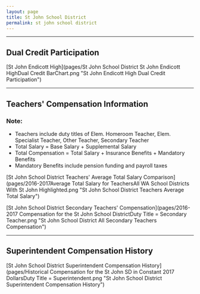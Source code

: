 ```yaml
---
layout: page
title: St John School District
permalink: st john school district
---
```




___

## Dual Credit Participation

[St John Endicott High](pages/St John School District St John Endicott HighDual Credit BarChart.png "St John Endicott High Dual Credit Participation")


___

## Teachers' Compensation Information
### Note:
- Teachers include duty titles of Elem. Homeroom Teacher, Elem. Specialist Teacher, Other Teacher, Secondary Teacher
- Total Salary = Base Salary + Supplemental Salary
- Total Compensation = Total Salary + Insurance Benefits + Mandatory Benefits
- Mandatory Benefits include pension funding and payroll taxes

[St John School District Teachers' Average Total Salary Comparison](pages/2016-2017Average Total Salary for TeachersAll WA School Districts With St John Highlighted.png "St John School District Teachers Average Total Salary")

[St John School District Secondary Teachers' Compensation](pages/2016-2017 Compensation for the St John School DistrictDuty Title = Secondary Teacher.png "St John School District All Secondary Teachers Compensation")


___

## Superintendent Compensation History

[St John School District Superintendent Compensation History](pages/Historical Compensation for the St John SD in Constant 2017 DollarsDuty Title = Superintendent.png "St John School District Superintendent Compensation History")

